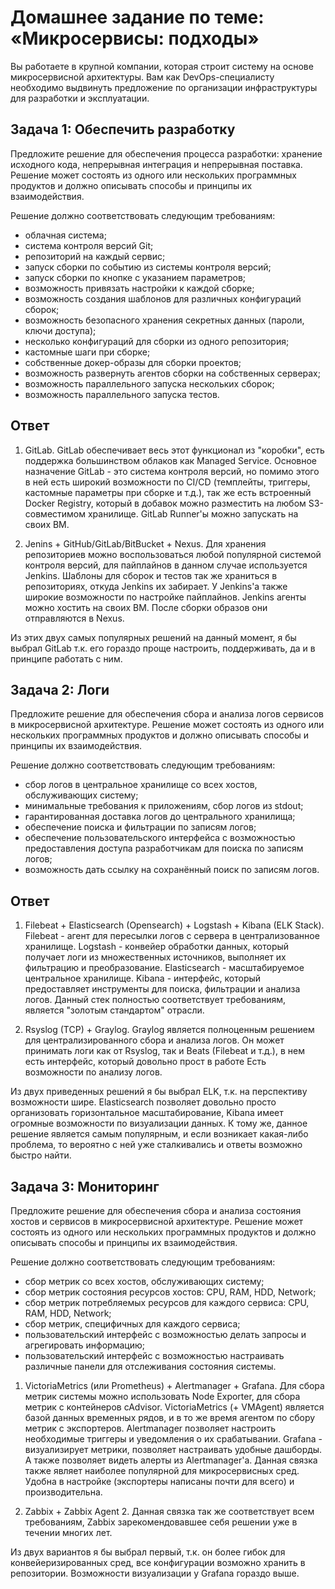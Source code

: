 # Домашнее задание по теме: «Микросервисы: подходы»

Вы работаете в крупной компании, которая строит систему на основе микросервисной архитектуры. Вам как DevOps-специалисту необходимо выдвинуть предложение по организации инфраструктуры для разработки и эксплуатации.

## Задача 1: Обеспечить разработку

Предложите решение для обеспечения процесса разработки: хранение исходного кода, непрерывная интеграция и непрерывная поставка. 
Решение может состоять из одного или нескольких программных продуктов и должно описывать способы и принципы их взаимодействия.

Решение должно соответствовать следующим требованиям:
- облачная система;
- система контроля версий Git;
- репозиторий на каждый сервис;
- запуск сборки по событию из системы контроля версий;
- запуск сборки по кнопке с указанием параметров;
- возможность привязать настройки к каждой сборке;
- возможность создания шаблонов для различных конфигураций сборок;
- возможность безопасного хранения секретных данных (пароли, ключи доступа);
- несколько конфигураций для сборки из одного репозитория;
- кастомные шаги при сборке;
- собственные докер-образы для сборки проектов;
- возможность развернуть агентов сборки на собственных серверах;
- возможность параллельного запуска нескольких сборок;
- возможность параллельного запуска тестов.

## Ответ

1) GitLab.
  GitLab обеспечивает весь этот функционал из "коробки", есть поддержка большинством облаков как Managed Service.
  Основное назначение GitLab - это система контроля версий, но помимо этого в ней есть широкий возможности по CI/CD (темплейты, триггеры, кастомные параметры при сборке и т.д.), так же есть встроенный Docker Registry, который в добавок можно разместить на любом S3-совместимом хранилище.
  GitLab Runner'ы можно запускать на своих ВМ.

2) Jenins + GitHub/GitLab/BitBucket + Nexus.
  Для хранения репозиториев можно воспользоваться любой популярной системой контроля версий, для пайплайнов в данном случае используется Jenkins.
  Шаблоны для сборок и тестов так же храниться в репозиториях, откуда Jenkins их забирает.
  У Jenkins'а также широкие возможности по настройке пайплайнов. Jenkins агенты можно хостить на своих ВМ.
  После сборки образов они отправляются в Nexus.

Из этих двух самых популярных решений на данный момент, я бы выбрал GitLab т.к. его гораздо проще настроить, поддерживать, да и в принципе работать с ним.

## Задача 2: Логи

Предложите решение для обеспечения сбора и анализа логов сервисов в микросервисной архитектуре.
Решение может состоять из одного или нескольких программных продуктов и должно описывать способы и принципы их взаимодействия.

Решение должно соответствовать следующим требованиям:
- сбор логов в центральное хранилище со всех хостов, обслуживающих систему;
- минимальные требования к приложениям, сбор логов из stdout;
- гарантированная доставка логов до центрального хранилища;
- обеспечение поиска и фильтрации по записям логов;
- обеспечение пользовательского интерфейса с возможностью предоставления доступа разработчикам для поиска по записям логов;
- возможность дать ссылку на сохранённый поиск по записям логов.

## Ответ

1) Filebeat + Elasticsearch (Opensearch) + Logstash + Kibana (ELK Stack).
  Filebeat - агент для пересылки логов с сервера в централизованное хранилище.
  Logstash - конвейер обработки данных, который получает логи из множественных источников, выполняет их фильтрацию и преобразование.
  Elasticsearch - масштабируемое центральное хранилище.
  Kibana - интерфейс, который предоставляет инструменты для поиска, фильтрации и анализа логов.
  Данный стек полностью соответствует требованиям, является "золотым стандартом" отрасли.

2) Rsyslog (TCP) + Graylog.
  Graylog является полноценным решением для централизированного сбора и анализа логов.
  Он может принимать логи как от Rsyslog, так и Beats (Filebeat и т.д.), в нем есть интерфейс, который довольно прост в работе
  Есть возможности по анализу логов.

Из двух приведенных решений я бы выбрал ELK, т.к. на перспективу возможности шире. Elasticsearch позволяет довольно просто организовать горизонтальное масштабирование, Kibana имеет огромные возможности по визуализации данных. К тому же, данное решение является самым популярным, и если возникает какая-либо проблема, то вероятно с ней уже сталкивались и ответы возможно быстро найти.

## Задача 3: Мониторинг

Предложите решение для обеспечения сбора и анализа состояния хостов и сервисов в микросервисной архитектуре.
Решение может состоять из одного или нескольких программных продуктов и должно описывать способы и принципы их взаимодействия.

Решение должно соответствовать следующим требованиям:
- сбор метрик со всех хостов, обслуживающих систему;
- сбор метрик состояния ресурсов хостов: CPU, RAM, HDD, Network;
- сбор метрик потребляемых ресурсов для каждого сервиса: CPU, RAM, HDD, Network;
- сбор метрик, специфичных для каждого сервиса;
- пользовательский интерфейс с возможностью делать запросы и агрегировать информацию;
- пользовательский интерфейс с возможностью настраивать различные панели для отслеживания состояния системы.

1) VictoriaMetrics (или Prometheus) + Alertmanager + Grafana.
  Для сбора метрик системы можно использовать Node Exporter, для сбора метрик с контейнеров cAdvisor.
  VictoriaMetrics (+ VMAgent) является базой данных временных рядов, и в то же время агентом по сбору метрик с экспортеров.
  Alertmanager позволяет настроить необходимые триггеры и уведомления о их срабатывании.
  Grafana - визуализирует метрики, позволяет настраивать удобные дашборды. А также позволяет видеть алерты из Alertmanager'а.
  Данная связка также являет наиболее популярной для микросервисных сред. Удобна в настройке (экспортеры написаны почти для всего) и производительна.

2) Zabbix + Zabbix Agent 2.
  Данная связка так же соответствует всем требованиям, Zabbix зарекомендовавшее себя решении уже в течении многих лет.

Из двух вариантов я бы выбрал первый, т.к. он более гибок для конвейеризированных сред, все конфигурации возможно хранить в репозитории. Возможности визуализации у Grafana гораздо выше.
